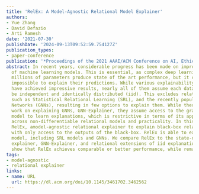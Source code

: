 ```yaml
---
title: 'RelEx: A Model-Agnostic Relational Model Explainer'
authors:
- Yue Zhang
- David Defazio
- Arti Ramesh
date: '2021-07-30'
publishDate: '2024-09-13T09:52:59.754127Z'
publication_types:
- paper-conference
publication: '*Proceedings of the 2021 AAAI/ACM Conference on AI, Ethics, and Society*'
abstract: In recent years, considerable progress has been made on improving the interpretability
  of machine learning models. This is essential, as complex deep learning models with
  millions of parameters produce state of the art performance, but it can be nearly
  impossible to explain their predictions. While various explainability techniques
  have achieved impressive results, nearly all of them assume each data instance to
  be independent and identically distributed (iid). This excludes relational models,
  such as Statistical Relational Learning (SRL), and the recently popular Graph Neural
  Networks (GNNs), resulting in few options to explain them. While there does exist
  work on explaining GNNs, GNN-Explainer, they assume access to the gradients of the
  model to learn explanations, which is restrictive in terms of its applicability
  across non-differentiable relational models and practicality. In this work, we develop
  RelEx, amodel-agnostic relational explainer to explain black-box relational models
  with only access to the outputs of the black-box. RelEx is able to explain any relational
  model, including SRL models and GNNs. We compare RelEx to the state-of-the-art relational
  explainer, GNN-Explainer, and relational extensions of iid explanation models and
  show that RelEx achieves comparable or better performance, while remaining model-agnostic.
tags:
- model-agnostic
- relational explainer
links:
- name: URL
  url: https://dl.acm.org/doi/10.1145/3461702.3462562
---
```

